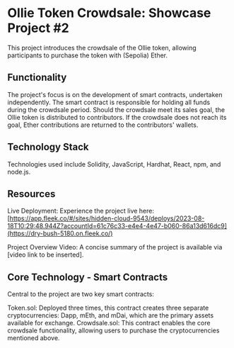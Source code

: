 # Ollie Token Crowdsale: Showcase Project #2
This project introduces the crowdsale of the Ollie token, allowing participants to purchase the token with (Sepolia) Ether.

## Functionality
The project's focus is on the development of smart contracts, undertaken independently. The smart contract is responsible for holding all funds during the crowdsale period. Should the crowdsale meet its sales goal, the Ollie token is distributed to contributors. If the crowdsale does not reach its goal, Ether contributions are returned to the contributors' wallets.

## Technology Stack
Technologies used include Solidity, JavaScript, Hardhat, React, npm, and node.js.

## Resources
Live Deployment: Experience the project live here: [https://app.fleek.co/#/sites/hidden-cloud-9543/deploys/2023-08-18T10:29:48.944Z?accountId=61c76c33-e4e4-4e47-b060-86a13d616dc9](https://dry-bush-5180.on.fleek.co/)

Project Overview Video: A concise summary of the project is available via [video link to be inserted].

## Core Technology - Smart Contracts
Central to the project are two key smart contracts:

Token.sol: Deployed three times, this contract creates three separate cryptocurrencies: Dapp, mEth, and mDai, which are the primary assets available for exchange.
Crowdsale.sol: This contract enables the core crowdsale functionality, allowing users to purchase the cryptocurrencies mentioned above.
